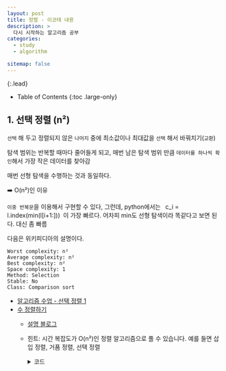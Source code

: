 ```yaml
---
layout: post
title: 정렬 - 이코테 내용
description: >
  다시 시작하는 알고리즘 공부
categories:
  - study
  - algorithm

sitemap: false
---
```



{:.lead}



- Table of Contents
{:toc .large-only}
## 1. 선택 정렬 (n²)
`선택` 해 두고 정렬되지 않은 `나머지` 중에 최소값이나 최대값을 `선택` 해서 바꿔치기(`교환`)

탐색 범위는 반복할 때마다 줄어들게 되고, 매번 남은 탐색 범위 만큼 `데이터를 하나씩 확인`해서 가장 작은 데이터를 찾아감

매번 선형 탐색을 수행하는 것과 동일하다.

➡️ O(n²)인 이유

`이중 반복문`을 이용해서 구현할 수 있다, 그런데, python에서는 ` `c_i = l.index(min(l[i+1:]))` `이 가장 빠르다. 어차피 min도 선형 탐색이라 똑같다고 보면 된다. 대신 좀 빠름

다음은 위키피디아의 설명이다.

```
Worst complexity: n²
Average complexity: n²
Best complexity: n²
Space complexity: 1
Method: Selection
Stable: No
Class: Comparison sort
```

- [알고리즘 수업 - 선택 정렬 1](https://www.acmicpc.net/problem/23881)
- [수 정렬하기](https://www.acmicpc.net/problem/2750)
    - [설명 블로그](https://joylee-developer.tistory.com/91)    
    - 힌트: 시간 복잡도가 O(n²)인 정렬 알고리즘으로 풀 수 있습니다. 예를 들면 삽입 정렬, 거품 정렬, 선택 정렬
        <details>
        <summary>코드</summary>
        <div markdown="1">

        ```python
                import sys
                input = sys.stdin.readline

                n = int(input())
                l = [int(input()) for _ in range(n)]
                # print(n,l)

                for i in range(n-1):                        # 마지막 인덱스 직전까지 탐색
                    g = l[i]                                # 현재 값 보관  -> 항상 보관은 하나만 하면 된다.
                    c_i = l.index(min(l[i+1:]))             # i+1 부터 끝까지 중에 가장 작은 인덱스 추출    -> list는 역시 내장 함수가 가장 빠르다
                    if g <= l[c_i]:
                        pass
                    else:
                        l[i] = l[c_i]
                        l[c_i] = g
                print('\n'.join([str(i) for i in l]))
        ```
        </div>
        </details>
